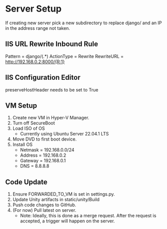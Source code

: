 # Server Setup

If creating new server pick a new subdirectory to replace django/ and an IP in the address range not taken.

## IIS URL Rewrite Inbound Rule

Pattern = django/(.*)
ActionType = Rewrite
RewriteURL = http://192.168.0.2:8000/{R:1}

## IIS Configuration Editor

preserveHostHeader needs to be set to True

## VM Setup

1. Create new VM in Hyper-V Manager.
2. Turn off SecureBoot
3. Load ISO of OS
    * Currently using Ubuntu Server 22.04.1 LTS
4. Move DVD to first boot device.
5. Install OS
    * Netmask = 192.168.0.0/24
    * Address = 192.168.0.2
    * Gateway = 192.168.0.1
    * DNS     = 8.8.8.8

## Code Update
1. Ensure FORWARDED_TO_VM is set in settings.py.
2. Update Unity artifacts in static/unity/Build
3. Push code changes to GitHub.
4. (For now) Pull latest on server. 
    * Note: Ideally, this is done as a merge request. After the request is accepted, a trigger will happen on the server.